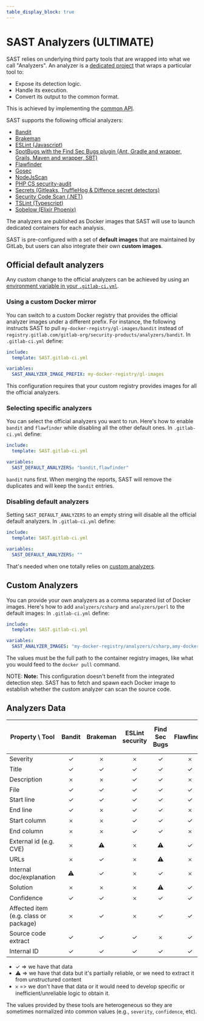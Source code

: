 ```yaml
---
table_display_block: true
---
```


# SAST Analyzers **(ULTIMATE)**

SAST relies on underlying third party tools that are wrapped into what we call
"Analyzers". An analyzer is a
[dedicated project](https://gitlab.com/gitlab-org/security-products/analyzers)
that wraps a particular tool to:

- Expose its detection logic.
- Handle its execution.
- Convert its output to the common format.

This is achieved by implementing the [common API](https://gitlab.com/gitlab-org/security-products/analyzers/common).

SAST supports the following official analyzers:

- [Bandit](https://gitlab.com/gitlab-org/security-products/analyzers/bandit)
- [Brakeman](https://gitlab.com/gitlab-org/security-products/analyzers/brakeman)
- [ESLint (Javascript)](https://gitlab.com/gitlab-org/security-products/analyzers/eslint)
- [SpotBugs with the Find Sec Bugs plugin (Ant, Gradle and wrapper, Grails, Maven and wrapper, SBT)](https://gitlab.com/gitlab-org/security-products/analyzers/spotbugs)
- [Flawfinder](https://gitlab.com/gitlab-org/security-products/analyzers/flawfinder)
- [Gosec](https://gitlab.com/gitlab-org/security-products/analyzers/gosec)
- [NodeJsScan](https://gitlab.com/gitlab-org/security-products/analyzers/nodejs-scan)
- [PHP CS security-audit](https://gitlab.com/gitlab-org/security-products/analyzers/phpcs-security-audit)
- [Secrets (Gitleaks, TruffleHog & Diffence secret detectors)](https://gitlab.com/gitlab-org/security-products/analyzers/secrets)
- [Security Code Scan (.NET)](https://gitlab.com/gitlab-org/security-products/analyzers/security-code-scan)
- [TSLint (Typescript)](https://gitlab.com/gitlab-org/security-products/analyzers/tslint)
- [Sobelow (Elixir Phoenix)](https://gitlab.com/gitlab-org/security-products/analyzers/sobelow)

The analyzers are published as Docker images that SAST will use to launch
dedicated containers for each analysis.

SAST is pre-configured with a set of **default images** that are maintained by
GitLab, but users can also integrate their own **custom images**.

## Official default analyzers

Any custom change to the official analyzers can be achieved by using an
[environment variable in your `.gitlab-ci.yml`](index.md#customizing-the-sast-settings).

### Using a custom Docker mirror

You can switch to a custom Docker registry that provides the official analyzer
images under a different prefix. For instance, the following instructs
SAST to pull `my-docker-registry/gl-images/bandit`
instead of `registry.gitlab.com/gitlab-org/security-products/analyzers/bandit`.
In `.gitlab-ci.yml` define:

```yaml
include:
  template: SAST.gitlab-ci.yml

variables:
  SAST_ANALYZER_IMAGE_PREFIX: my-docker-registry/gl-images
```

This configuration requires that your custom registry provides images for all
the official analyzers.

### Selecting specific analyzers

You can select the official analyzers you want to run. Here's how to enable
`bandit` and `flawfinder` while disabling all the other default ones.
In `.gitlab-ci.yml` define:

```yaml
include:
  template: SAST.gitlab-ci.yml

variables:
  SAST_DEFAULT_ANALYZERS: "bandit,flawfinder"
```

`bandit` runs first. When merging the reports, SAST will
remove the duplicates and will keep the `bandit` entries.

### Disabling default analyzers

Setting `SAST_DEFAULT_ANALYZERS` to an empty string will disable all the official
default analyzers. In `.gitlab-ci.yml` define:

```yaml
include:
  template: SAST.gitlab-ci.yml

variables:
  SAST_DEFAULT_ANALYZERS: ""
```

That's needed when one totally relies on [custom analyzers](#custom-analyzers).

## Custom Analyzers

You can provide your own analyzers as a comma separated list of Docker images.
Here's how to add `analyzers/csharp` and `analyzers/perl` to the default images:
In `.gitlab-ci.yml` define:

```yaml
include:
  template: SAST.gitlab-ci.yml

variables:
  SAST_ANALYZER_IMAGES: "my-docker-registry/analyzers/csharp,amy-docker-registry/analyzers/perl"
```

The values must be the full path to the container registry images,
like what you would feed to the `docker pull` command.

NOTE: **Note:**
This configuration doesn't benefit from the integrated detection step.
SAST has to fetch and spawn each Docker image to establish whether the
custom analyzer can scan the source code.

## Analyzers Data

| Property \ Tool                         | Bandit               | Brakeman             | ESLint security      | Find Sec Bugs        | Flawfinder           | Go AST Scanner       | NodeJsScan           | Php CS Security Audit   | Security code Scan (.NET)   | TSLint Security    | Sobelow            |
| --------------------------------------- | :------------------: | :------------------: | :------------------: | :------------------: | :------------------: | :------------------: | :------------------: | :---------------------: | :-------------------------: | :-------------:    | :----------------: |
| Severity                                | ✓   | 𐄂                  | 𐄂                  | ✓   | 𐄂                  | ✓   | 𐄂                  | ✓      | 𐄂                         | ✓ | 𐄂                |
| Title                                   | ✓   | ✓   | ✓   | ✓   | ✓   | ✓   | ✓   | ✓      | ✓          | ✓ | ✓ |
| Description                             | 𐄂                  | 𐄂                  | ✓   | ✓   | 𐄂                  | 𐄂                  | ✓   | 𐄂                     | 𐄂                         | ✓ | ✓ |
| File                                    | ✓   | ✓   | ✓   | ✓   | ✓   | ✓   | ✓   | ✓      | ✓          | ✓ | ✓ |
| Start line                              | ✓   | ✓   | ✓   | ✓   | ✓   | ✓   | ✓   | ✓      | ✓          | ✓ | ✓ |
| End line                                | ✓   | 𐄂                  | ✓   | ✓   | 𐄂                  | 𐄂                  | 𐄂                  | 𐄂                     | 𐄂                         | ✓ | 𐄂                |
| Start column                            | 𐄂                  | 𐄂                  | ✓   | ✓   | ✓   | ✓   | 𐄂                  | ✓      | ✓          | ✓ | 𐄂                |
| End column                              | 𐄂                  | 𐄂                  | ✓   | ✓   | 𐄂                  | 𐄂                  | 𐄂                  | 𐄂                     | 𐄂                         | ✓ | 𐄂                |
| External id (e.g. CVE)                  | 𐄂                  | ⚠            | 𐄂                  | ⚠            | ✓   | 𐄂                  | 𐄂                  | 𐄂                     | 𐄂                         | 𐄂                | 𐄂                |
| URLs                                    | 𐄂                  | ✓   | 𐄂                  | ⚠            | 𐄂                  | 𐄂                  | 𐄂                  | 𐄂                     | 𐄂                         | 𐄂                | 𐄂                |
| Internal doc/explanation                | ⚠            | ✓   | 𐄂                  | ✓   | 𐄂                  | 𐄂                  | 𐄂                  | 𐄂                     | 𐄂                         | 𐄂                | ✓ |
| Solution                                | 𐄂                  | 𐄂                  | 𐄂                  | ⚠            | ✓   | 𐄂                  | 𐄂                  | 𐄂                     | 𐄂                         | 𐄂                | 𐄂                |
| Confidence                              | ✓   | ✓   | 𐄂                  | ✓   | ✓   | ✓   | 𐄂                  | 𐄂                     | 𐄂                         | 𐄂                | ✓ |
| Affected item (e.g. class or package)   | 𐄂                  | ✓   | 𐄂                  | ✓   | ✓   | 𐄂                  | 𐄂                  | 𐄂                     | 𐄂                         | 𐄂                | 𐄂                |
| Source code extract                     | ✓   | ✓   | ✓   | 𐄂                  | ✓   | ✓   | 𐄂                  | 𐄂                     | 𐄂                         | 𐄂                | 𐄂                |
| Internal ID                             | ✓   | ✓   | ✓   | ✓   | ✓   | ✓   | 𐄂                  | ✓      | ✓          | ✓ | ✓ |

- ✓ => we have that data
- ⚠ => we have that data but it's partially reliable, or we need to extract it from unstructured content
- 𐄂 => we don't have that data or it would need to develop specific or inefficient/unreliable logic to obtain it.

The values provided by these tools are heterogeneous so they are sometimes
normalized into common values (e.g., `severity`, `confidence`, etc).
